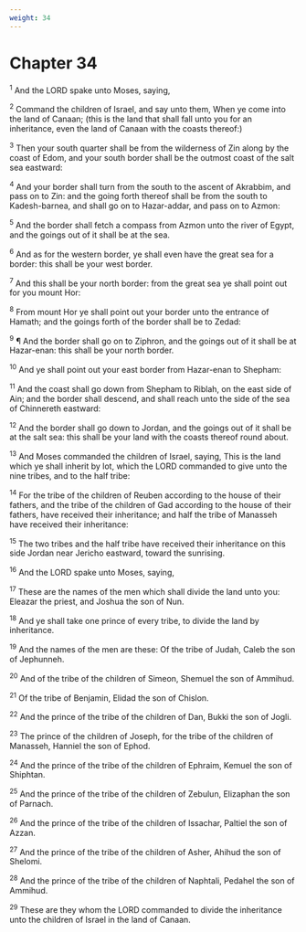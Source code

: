 ```yaml
---
weight: 34
---
```


# Chapter 34

<sup>1</sup> And the LORD spake unto Moses, saying, 

<sup>2</sup> Command the children of Israel, and say unto them, When ye come into the land of Canaan; (this is the land that shall fall unto you for an inheritance, even the land of Canaan with the coasts thereof:) 

<sup>3</sup> Then your south quarter shall be from the wilderness of Zin along by the coast of Edom, and your south border shall be the outmost coast of the salt sea eastward: 

<sup>4</sup> And your border shall turn from the south to the ascent of Akrabbim, and pass on to Zin: and the going forth thereof shall be from the south to Kadesh-barnea, and shall go on to Hazar-addar, and pass on to Azmon: 

<sup>5</sup> And the border shall fetch a compass from Azmon unto the river of Egypt, and the goings out of it shall be at the sea. 

<sup>6</sup> And as for the western border, ye shall even have the great sea for a border: this shall be your west border. 

<sup>7</sup> And this shall be your north border: from the great sea ye shall point out for you mount Hor: 

<sup>8</sup> From mount Hor ye shall point out your border unto the entrance of Hamath; and the goings forth of the border shall be to Zedad: 

<sup>9</sup> ¶ And the border shall go on to Ziphron, and the goings out of it shall be at Hazar-enan: this shall be your north border. 

<sup>10</sup> And ye shall point out your east border from Hazar-enan to Shepham: 

<sup>11</sup> And the coast shall go down from Shepham to Riblah, on the east side of Ain; and the border shall descend, and shall reach unto the side of the sea of Chinnereth eastward: 

<sup>12</sup> And the border shall go down to Jordan, and the goings out of it shall be at the salt sea: this shall be your land with the coasts thereof round about. 

<sup>13</sup> And Moses commanded the children of Israel, saying, This is the land which ye shall inherit by lot, which the LORD commanded to give unto the nine tribes, and to the half tribe: 

<sup>14</sup> For the tribe of the children of Reuben according to the house of their fathers, and the tribe of the children of Gad according to the house of their fathers, have received their inheritance; and half the tribe of Manasseh have received their inheritance: 

<sup>15</sup> The two tribes and the half tribe have received their inheritance on this side Jordan near Jericho eastward, toward the sunrising. 

<sup>16</sup> And the LORD spake unto Moses, saying, 

<sup>17</sup> These are the names of the men which shall divide the land unto you: Eleazar the priest, and Joshua the son of Nun. 

<sup>18</sup> And ye shall take one prince of every tribe, to divide the land by inheritance. 

<sup>19</sup> And the names of the men are these: Of the tribe of Judah, Caleb the son of Jephunneh. 

<sup>20</sup> And of the tribe of the children of Simeon, Shemuel the son of Ammihud. 

<sup>21</sup> Of the tribe of Benjamin, Elidad the son of Chislon. 

<sup>22</sup> And the prince of the tribe of the children of Dan, Bukki the son of Jogli. 

<sup>23</sup> The prince of the children of Joseph, for the tribe of the children of Manasseh, Hanniel the son of Ephod. 

<sup>24</sup> And the prince of the tribe of the children of Ephraim, Kemuel the son of Shiphtan. 

<sup>25</sup> And the prince of the tribe of the children of Zebulun, Elizaphan the son of Parnach. 

<sup>26</sup> And the prince of the tribe of the children of Issachar, Paltiel the son of Azzan. 

<sup>27</sup> And the prince of the tribe of the children of Asher, Ahihud the son of Shelomi. 

<sup>28</sup> And the prince of the tribe of the children of Naphtali, Pedahel the son of Ammihud. 

<sup>29</sup> These are they whom the LORD commanded to divide the inheritance unto the children of Israel in the land of Canaan. 


